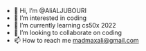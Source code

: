 - 👋 Hi, I’m @AliALJUBOURI
- 👀 I’m interested in coding 
- 🌱 I’m currently learning cs50x 2022
- 💞️ I’m looking to collaborate on coding
- 📫 How to reach me madmaxali@gmail.com

<!---
AliALJUBOURI/AliALJUBOURI is a ✨ special ✨ repository because its `README.md` (this file) appears on your GitHub profile.
You can click the Preview link to take a look at your changes.
--->
